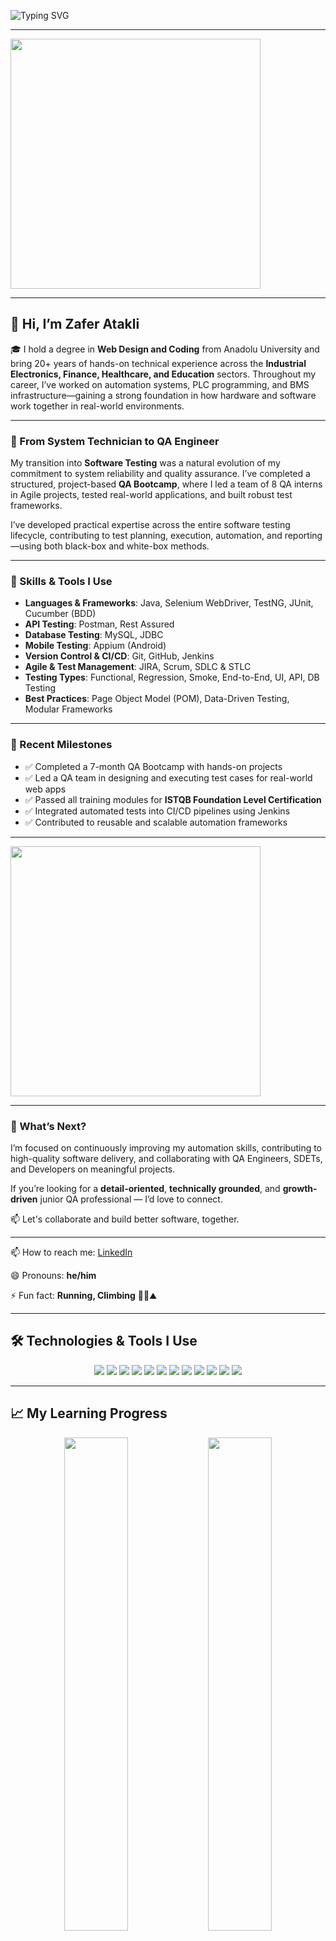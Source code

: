 ![Typing SVG](https://readme-typing-svg.herokuapp.com?size=20&duration=3000&pause=2500&color=FFAA00&vCenter=true&font=monospace&lines=Zafer+Atakli;QA+Automation+Test+Engineer;Welcome+to+my+GitHub+profile!+%F0%9F%91%8B)

---
<img src="https://media.giphy.com/media/qgQUggAC3Pfv687qPC/giphy.gif" width="400"/>

---

## 👋 Hi, I’m Zafer Atakli

🎓 I hold a degree in **Web Design and Coding** from Anadolu University and bring 20+ years of hands-on technical experience across 
the **Industrial Electronics, Finance, Healthcare, and Education** sectors. Throughout my career, 
I’ve worked on automation systems, PLC programming, and BMS infrastructure—gaining a strong foundation in how hardware and software work together in real-world environments.

---

### 🔁 From System Technician to QA Engineer

My transition into **Software Testing** was a natural evolution of my commitment to system reliability and quality assurance. 
I’ve completed a structured, project-based **QA Bootcamp**, where I led a team of 8 QA interns in Agile projects, tested real-world applications, and built robust test frameworks.

I’ve developed practical expertise across the entire software testing lifecycle, contributing to test planning, execution, automation, and reporting—using both black-box and white-box methods.

---

### 🧰 Skills & Tools I Use

- **Languages & Frameworks**: Java, Selenium WebDriver, TestNG, JUnit, Cucumber (BDD)  
- **API Testing**: Postman, Rest Assured  
- **Database Testing**: MySQL, JDBC  
- **Mobile Testing**: Appium (Android)  
- **Version Control & CI/CD**: Git, GitHub, Jenkins  
- **Agile & Test Management**: JIRA, Scrum, SDLC & STLC  
- **Testing Types**: Functional, Regression, Smoke, End-to-End, UI, API, DB Testing  
- **Best Practices**: Page Object Model (POM), Data-Driven Testing, Modular Frameworks

---

### 🏁 Recent Milestones

- ✅ Completed a 7-month QA Bootcamp with hands-on projects  
- ✅ Led a QA team in designing and executing test cases for real-world web apps  
- ✅ Passed all training modules for **ISTQB Foundation Level Certification**  
- ✅ Integrated automated tests into CI/CD pipelines using Jenkins  
- ✅ Contributed to reusable and scalable automation frameworks  

---

 <img src="https://media.giphy.com/media/XreQmk7ETCak0/giphy.gif" centre="0" width="400"/>


---

### 🚀 What’s Next?

I’m focused on continuously improving my automation skills, contributing to high-quality software delivery, and collaborating with QA Engineers, SDETs, and Developers on meaningful projects.

If you’re looking for a **detail-oriented**, **technically grounded**, and **growth-driven** junior QA professional — I’d love to connect.

📫 Let's collaborate and build better software, together.

---

📫 How to reach me: [LinkedIn](https://www.linkedin.com/in/zafer-atakli/)

😄 Pronouns: **he/him**

⚡ Fun fact: **Running, Climbing** 🏃‍♂️⛰️

---

## 🛠️ Technologies & Tools I Use

<p align="center">
  <img src="https://img.shields.io/badge/Java-ED8B00?style=for-the-badge&logo=java&logoColor=white" />
  <img src="https://img.shields.io/badge/Selenium-43B02A?style=for-the-badge&logo=selenium&logoColor=white" />
  <img src="https://img.shields.io/badge/TestNG-FF6600?style=for-the-badge&logo=testng&logoColor=white" />
  <img src="https://img.shields.io/badge/Cucumber-23D400?style=for-the-badge&logo=cucumber&logoColor=white" />
  <img src="https://img.shields.io/badge/JUnit-25A162?style=for-the-badge&logo=junit5&logoColor=white" />
  <img src="https://img.shields.io/badge/MySQL-4479A1?style=for-the-badge&logo=mysql&logoColor=white" />
  <img src="https://img.shields.io/badge/Postman-FF6C37?style=for-the-badge&logo=postman&logoColor=white" />
  <img src="https://img.shields.io/badge/Git-F05032?style=for-the-badge&logo=git&logoColor=white" />
  <img src="https://img.shields.io/badge/JIRA-0052CC?style=for-the-badge&logo=jira&logoColor=white" />
  <img src="https://img.shields.io/badge/Jenkins-D24939?style=for-the-badge&logo=jenkins&logoColor=white" />
  <img src="https://img.shields.io/badge/Appium-9D4EDD?style=for-the-badge&logo=appium&logoColor=white" />
  <img src="https://img.shields.io/badge/RestAssured-6DB33F?style=for-the-badge&logo=restassured&logoColor=white" />
</p>


---

## 📈 My Learning Progress

<p align="center">
  <img src="https://github-readme-stats.vercel.app/api?username=zaferatakli&show_icons=true&theme=radical" width="45%" />
  <img src="https://github-readme-streak-stats.herokuapp.com/?user=zaferatakli&theme=radical" width="45%" />
</p>

<p align="center">
  <img src="https://github-readme-stats.vercel.app/api/top-langs/?username=zaferatakli&layout=compact&theme=radical" width="50%" />
</p>
